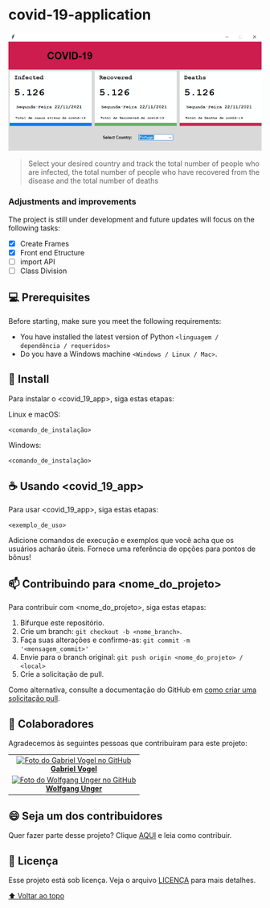 # covid-19-application  

<!---Esses são exemplos. Veja https://shields.io para outras pessoas ou para personalizar este conjunto de escudos. Você pode querer incluir dependências, status do projeto e informações de licença aqui--->

<img src="covid-app-img.PNG" alt="CovidApp">  

> Select your desired country and track the total number of people who are infected, the total number of people who have recovered from the disease and the total number of deaths  

### Adjustments and improvements  

The project is still under development and future updates will focus on the following tasks:  

- [x] Create Frames
- [x] Front end Etructure
- [ ] import API
- [ ] Class Division  

## 💻 Prerequisites  

Before starting, make sure you meet the following requirements:  
<!---Estes são apenas requisitos de exemplo. Adicionar, duplicar ou remover conforme necessário--->
* You have installed the latest version of Python `<linguagem / dependência / requeridos>`
* Do you have a Windows machine `<Windows / Linux / Mac>`.

## 🚀 Install <covid-app>

Para instalar o <covid_19_app>, siga estas etapas:

Linux e macOS:
```
<comando_de_instalação>
```

Windows:
```
<comando_de_instalação>
```

## ☕ Usando <covid_19_app>

Para usar <covid_19_app>, siga estas etapas:

```
<exemplo_de_uso>
```

Adicione comandos de execução e exemplos que você acha que os usuários acharão úteis. Fornece uma referência de opções para pontos de bônus!

## 📫 Contribuindo para <nome_do_projeto>
<!---Se o seu README for longo ou se você tiver algum processo ou etapas específicas que deseja que os contribuidores sigam, considere a criação de um arquivo CONTRIBUTING.md separado--->
Para contribuir com <nome_do_projeto>, siga estas etapas:

1. Bifurque este repositório.
2. Crie um branch: `git checkout -b <nome_branch>`.
3. Faça suas alterações e confirme-as: `git commit -m '<mensagem_commit>'`
4. Envie para o branch original: `git push origin <nome_do_projeto> / <local>`
5. Crie a solicitação de pull.

Como alternativa, consulte a documentação do GitHub em [como criar uma solicitação pull](https://help.github.com/en/github/collaborating-with-issues-and-pull-requests/creating-a-pull-request).

## 🤝 Colaboradores

Agradecemos às seguintes pessoas que contribuíram para este projeto:

<table>
  <tr>
    <td align="center">
      <a href="#">
        <img src="https://avatars.githubusercontent.com/u/42189591?v=4" width="100px;" alt="Foto do Gabriel Vogel no GitHub"/><br>
          <b>Gabriel Vogel</b>
        </sub>
      </a>
    </td>  
    <tr>
    <td align="center">
      <a href="#">
        <img src="https://avatars.githubusercontent.com/u/13216020?v=4" width="100px;" alt="Foto do Wolfgang Unger no GitHub"/><br>
          <b>Wolfgang Unger</b>
        </sub>
      </a>
    </td>
</table>


## 😄 Seja um dos contribuidores<br>

Quer fazer parte desse projeto? Clique [AQUI](CONTRIBUTING.md) e leia como contribuir.

## 📝 Licença

Esse projeto está sob licença. Veja o arquivo [LICENÇA](LICENSE.md) para mais detalhes.

[⬆ Voltar ao topo](#nome-do-projeto)<br>
